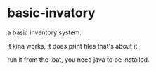 # basic-invatory
a basic inventory system. 
  
  it kina works, it does print files that's about it.
  
run it from the .bat, you need java to be installed.
